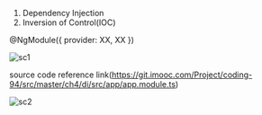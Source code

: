 
1. Dependency Injection
2. Inversion of Control(IOC)

@NgModule({
  provider: XX, XX
})

![sc1](https://user-images.githubusercontent.com/18744289/44047372-1f54686c-9efc-11e8-9150-c2af34420b85.PNG)

source code reference link(https://git.imooc.com/Project/coding-94/src/master/ch4/di/src/app/app.module.ts)

![sc2](https://user-images.githubusercontent.com/18744289/44116488-aae1b88e-9fde-11e8-80f2-69bde7deb2ab.PNG)

